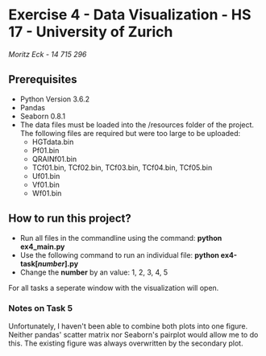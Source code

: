 # Exercise 4 - Data Visualization - HS 17 - University of Zurich

 _Moritz Eck - 14 715 296_

## Prerequisites
* Python Version 3.6.2
* Pandas
* Seaborn 0.8.1
* The data files must be loaded into the /resources folder of the project. The following files are required but were too large to be uploaded: 
  * HGTdata.bin
  * Pf01.bin 
  * QRAINf01.bin 
  * TCf01.bin, TCf02.bin, TCf03.bin, TCf04.bin, TCf05.bin
  * Uf01.bin
  * Vf01.bin
  * Wf01.bin 

## How to run this project?
* Run all files in the commandline using the command:  __python ex4_main.py__
* Use the following command to run an individual file: __python ex4-task[_number_].py__
* Change the __number__ by an value: 1, 2, 3, 4, 5

For all tasks a seperate window with the visualization will open. 

### Notes on Task 5

Unfortunately, I haven't been able to combine both plots into one figure. 
Neither pandas' scatter matrix nor Seaborn's pairplot would allow me to do this. 
The existing figure was always overwritten by the secondary plot.